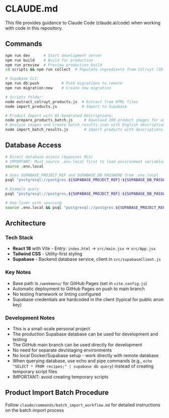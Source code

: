 # CLAUDE.md

This file provides guidance to Claude Code (claude.ai/code) when working with code in this repository.

## Commands

```bash
npm run dev      # Start development server
npm run build    # Build for production
npm run preview  # Preview production build
cd scripts && npm run collect  # Populate ingredients from Colruyt (30-60 min)

# Supabase CLI:
npm run db:push          # Push migrations to remote
npm run migration:new    # Create new migration

# Scripts folder:
node extract_colruyt_products.js  # Extract from HTML files
node import_products.js           # Import to Supabase

# Product Import with AI-Generated Descriptions:
node prepare_products_batch.js     # Download 200 product images for analysis
# Analyze images and create batch_results.json with English descriptions
node import_batch_results.js       # Import products with descriptions
```

## Database Access

```bash
# Direct database access (bypasses RLS)
# IMPORTANT: Must source .env.local first to load environment variables
source .env.local

# Uses SUPABASE_PROJECT_REF and SUPABASE_DB_PASSWORD from .env.local
psql "postgresql://postgres.${SUPABASE_PROJECT_REF}:${SUPABASE_DB_PASSWORD}@aws-0-eu-west-3.pooler.supabase.com:6543/postgres"

# Example query
psql "postgresql://postgres.${SUPABASE_PROJECT_REF}:${SUPABASE_DB_PASSWORD}@aws-0-eu-west-3.pooler.supabase.com:6543/postgres" -c "SELECT * FROM recipes;"

# One-liner with sourcing
source .env.local && psql "postgresql://postgres.${SUPABASE_PROJECT_REF}:${SUPABASE_DB_PASSWORD}@aws-0-eu-west-3.pooler.supabase.com:6543/postgres" -c "TRUNCATE TABLE products;"
```

## Architecture

### Tech Stack
- **React 18** with Vite - Entry: `index.html` → `src/main.jsx` → `src/App.jsx`
- **Tailwind CSS** - Utility-first styling
- **Supabase** - Backend database service, client in `src/supabaseClient.js`

### Key Notes
- Base path is `/weekmenu/` for GitHub Pages (set in `vite.config.js`)
- Automatic deployment to GitHub Pages on push to main branch
- No testing framework or linting configured
- Supabase credentials are hardcoded in the client (typical for public anon key)

### Development Notes
- This is a small-scale personal project
- The production Supabase database can be used for development and testing
- The GitHub main branch can be used directly for development  
- No need for separate dev/staging environments
- No local Docker/Supabase setup - work directly with remote database
- When querying database, use echo and pipe commands (e.g., `echo "SELECT * FROM recipes;" | supabase db query`) instead of creating temporary script files
- IMPORTANT: avoid creating temporary scripts

## Product Import Batch Procedure
Follow `claude/commands/batch_import_workflow.md` for detailed instructions on the batch import process
